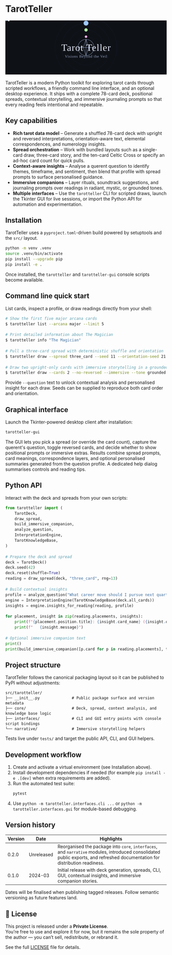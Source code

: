 # TarotTeller
![Sheen Banner](https://raw.githubusercontent.com/74Thirsty/74Thirsty/main/assets/tarot.svg)



TarotTeller is a modern Python toolkit for exploring tarot cards through scripted workflows, a friendly command line interface, and an optional desktop experience. It ships with a complete 78-card deck, positional spreads, contextual storytelling, and immersive journaling prompts so that every reading feels intentional and repeatable.

## Key capabilities
- **Rich tarot data model** – Generate a shuffled 78-card deck with upright and reversed interpretations, orientation-aware text, elemental correspondences, and numerology insights.
- **Spread orchestration** – Work with bundled layouts such as a single-card draw, three-card story, and the ten-card Celtic Cross or specify an ad-hoc card count for quick pulls.
- **Context-aware insights** – Analyse a querent question to identify themes, timeframe, and sentiment, then blend that profile with spread prompts to surface personalised guidance.
- **Immersive companions** – Layer rituals, soundtrack suggestions, and journaling prompts over readings in radiant, mystic, or grounded tones.
- **Multiple interfaces** – Use the `tarotteller` CLI for scripted draws, launch the Tkinter GUI for live sessions, or import the Python API for automation and experimentation.

## Installation
TarotTeller uses a `pyproject.toml`-driven build powered by setuptools and the `src/` layout.

```bash
python -m venv .venv
source .venv/bin/activate
pip install --upgrade pip
pip install -e .
```

Once installed, the `tarotteller` and `tarotteller-gui` console scripts become available.

## Command line quick start
List cards, inspect a profile, or draw readings directly from your shell:

```bash
# Show the first five major arcana cards
$ tarotteller list --arcana major --limit 5

# Print detailed information about The Magician
$ tarotteller info "The Magician"

# Pull a three-card spread with deterministic shuffle and orientation
$ tarotteller draw --spread three_card --seed 11 --orientation-seed 21

# Draw two upright-only cards with immersive storytelling in a grounded tone
$ tarotteller draw --cards 2 --no-reversed --immersive --tone grounded
```

Provide `--question` text to unlock contextual analysis and personalised insight for each draw. Seeds can be supplied to reproduce both card order and orientation.

## Graphical interface
Launch the Tkinter-powered desktop client after installation:

```bash
tarotteller-gui
```

The GUI lets you pick a spread (or override the card count), capture the querent's question, toggle reversed cards, and decide whether to show positional prompts or immersive extras. Results combine spread prompts, card meanings, correspondence layers, and optional personalised summaries generated from the question profile. A dedicated help dialog summarises controls and reading tips.

## Python API
Interact with the deck and spreads from your own scripts:

```python
from tarotteller import (
    TarotDeck,
    draw_spread,
    build_immersive_companion,
    analyze_question,
    InterpretationEngine,
    TarotKnowledgeBase,
)

# Prepare the deck and spread
deck = TarotDeck()
deck.seed(42)
deck.reset(shuffle=True)
reading = draw_spread(deck, "three_card", rng=13)

# Build contextual insights
profile = analyze_question("What career move should I pursue next quarter?")
engine = InterpretationEngine(TarotKnowledgeBase(deck.all_cards))
insights = engine.insights_for_reading(reading, profile)

for placement, insight in zip(reading.placements, insights):
    print(f"{placement.position.title}: {insight.card_name} ({insight.orientation})")
    print(f"   {insight.message}")

# Optional immersive companion text
print()
print(build_immersive_companion([p.card for p in reading.placements], tone="mystic", profile=profile))
```

## Project structure
TarotTeller follows the canonical packaging layout so it can be published to PyPI without adjustments:

```
src/tarotteller/
├── __init__.py              # Public package surface and version metadata
├── core/                    # Deck, spread, context analysis, and knowledge base logic
├── interfaces/              # CLI and GUI entry points with console script bindings
└── narrative/               # Immersive storytelling helpers
```

Tests live under `tests/` and target the public API, CLI, and GUI helpers.

## Development workflow
1. Create and activate a virtual environment (see Installation above).
2. Install development dependencies if needed (for example `pip install -e .[dev]` when extra requirements are added).
3. Run the automated test suite:
   ```bash
   pytest
   ```
4. Use `python -m tarotteller.interfaces.cli ...` or `python -m tarotteller.interfaces.gui` for module-based debugging.

## Version history
| Version | Date       | Highlights |
|---------|------------|------------|
| 0.2.0   | Unreleased | Reorganised the package into `core`, `interfaces`, and `narrative` modules, introduced consolidated public exports, and refreshed documentation for distribution readiness. |
| 0.1.0   | 2024-03    | Initial release with deck generation, spreads, CLI, GUI, contextual insights, and immersive companion stories. |

Dates will be finalised when publishing tagged releases. Follow semantic versioning as future features land.

## 🧾 License
This project is released under a **Private License**.  
You’re free to use and explore it for now, but it remains the sole property of the author — you can’t sell, redistribute, or rebrand it.

See the full [LICENSE](./LICENSE) file for details.
